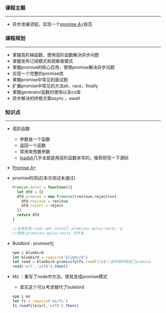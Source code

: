 ### 课程主题

---

- 异步发展流程，实现一个[promise A+](https://promisesaplus.com/)规范

### 课程规划

---

- 掌握高阶梯函数，使用高阶函数解决异步问题
- 掌握发布订阅模式和观察者模式
- 掌握promise的核心应用，使用promise解决异步问题
- 实现一个完整的promise库
- 掌握promise中常见的面试题
- 扩展promise中常见的方法all，race，finally
- 掌握generator函数的使用以及co库
- 异步解决的终极方案async ，await

### 知识点

---

* 高阶函数
  * 参数是一个函数
  * 返回一个函数
  * 常用来预置参数
  * [loadsh](https://www.lodashjs.com/)几乎全部是用高阶函数来写的，推荐研究一下源码

* [Promise A+](https://promisesaplus.com/)

* promise的测试(本次测试未通过)

  ```js
  Promise.defer = function(){
    let dfd = {}
    dfd.promise = new Promise((reslove,reject)=>{
      dfd.reslove = reslove
      dfd.reject = reject
    })
    return dfd
  }
  
  //全局安装:sudo npm install promises-aplus-tests -g
  //使用:promises-aplus-tests 文件名
  ```

  

* Buldbird : promise化

  ```js
  npm i bluebird   
  let bluebird = require('bluebird')
  let read = bluebird.promisify(fs.readFile)//这样就转换成了promise
  read('url','utf8').then()
  ```

  

* Mz  ：重写了node中方法，使其变成promise模式

  * 其实这个可以考虑替代了bulebird

  ```js
  npm i mz
  let fs = require('mz/fs')
  fs.readfile(url,'utf8').then()
  ```

  